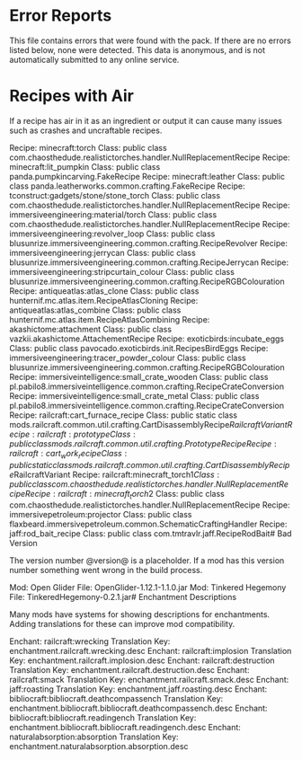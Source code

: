 # Error Reports

This file contains errors that were found with the pack. If there are no errors
listed below, none were detected. This data is anonymous, and is not
automatically submitted to any online service.

# Recipes with Air

If a recipe has air in it as an ingredient or output it can cause many issues
such as crashes and uncraftable recipes.

Recipe: minecraft:torch Class: public class com.chaosthedude.realistictorches.handler.NullReplacementRecipe
Recipe: minecraft:lit_pumpkin Class: public class panda.pumpkincarving.FakeRecipe
Recipe: minecraft:leather Class: public class panda.leatherworks.common.crafting.FakeRecipe
Recipe: tconstruct:gadgets/stone/stone_torch Class: public class com.chaosthedude.realistictorches.handler.NullReplacementRecipe
Recipe: immersiveengineering:material/torch Class: public class com.chaosthedude.realistictorches.handler.NullReplacementRecipe
Recipe: immersiveengineering:revolver_loop Class: public class blusunrize.immersiveengineering.common.crafting.RecipeRevolver
Recipe: immersiveengineering:jerrycan Class: public class blusunrize.immersiveengineering.common.crafting.RecipeJerrycan
Recipe: immersiveengineering:stripcurtain_colour Class: public class blusunrize.immersiveengineering.common.crafting.RecipeRGBColouration
Recipe: antiqueatlas:atlas_clone Class: public class hunternif.mc.atlas.item.RecipeAtlasCloning
Recipe: antiqueatlas:atlas_combine Class: public class hunternif.mc.atlas.item.RecipeAtlasCombining
Recipe: akashictome:attachment Class: public class vazkii.akashictome.AttachementRecipe
Recipe: exoticbirds:incubate_eggs Class: public class pavocado.exoticbirds.init.RecipesBirdEggs
Recipe: immersiveengineering:tracer_powder_colour Class: public class blusunrize.immersiveengineering.common.crafting.RecipeRGBColouration
Recipe: immersiveintelligence:small_crate_wooden Class: public class pl.pabilo8.immersiveintelligence.common.crafting.RecipeCrateConversion
Recipe: immersiveintelligence:small_crate_metal Class: public class pl.pabilo8.immersiveintelligence.common.crafting.RecipeCrateConversion
Recipe: railcraft:cart_furnace_recipe Class: public static class mods.railcraft.common.util.crafting.CartDisassemblyRecipe$RailcraftVariant
Recipe: railcraft:prototype Class: public class mods.railcraft.common.util.crafting.PrototypeRecipe
Recipe: railcraft:cart_work_recipe Class: public static class mods.railcraft.common.util.crafting.CartDisassemblyRecipe$RailcraftVariant
Recipe: railcraft:minecraft_torch$1 Class: public class com.chaosthedude.realistictorches.handler.NullReplacementRecipe
Recipe: railcraft:minecraft_torch$2 Class: public class com.chaosthedude.realistictorches.handler.NullReplacementRecipe
Recipe: immersivepetroleum:projector Class: public class flaxbeard.immersivepetroleum.common.SchematicCraftingHandler
Recipe: jaff:rod_bait_recipe Class: public class com.tmtravlr.jaff.RecipeRodBait# Bad Version

The version number @version@ is a placeholder. If a mod has this version number
something went wrong in the build process.

Mod: Open Glider File: OpenGlider-1.12.1-1.1.0.jar
Mod: Tinkered Hegemony File: TinkeredHegemony-0.2.1.jar# Enchantment Descriptions

Many mods have systems for showing descriptions for enchantments. Adding
translations for these can improve mod compatibility.

Enchant: railcraft:wrecking Translation Key: enchantment.railcraft.wrecking.desc
Enchant: railcraft:implosion Translation Key: enchantment.railcraft.implosion.desc
Enchant: railcraft:destruction Translation Key: enchantment.railcraft.destruction.desc
Enchant: railcraft:smack Translation Key: enchantment.railcraft.smack.desc
Enchant: jaff:roasting Translation Key: enchantment.jaff.roasting.desc
Enchant: bibliocraft:bibliocraft.deathcompassench Translation Key: enchantment.bibliocraft.bibliocraft.deathcompassench.desc
Enchant: bibliocraft:bibliocraft.readingench Translation Key: enchantment.bibliocraft.bibliocraft.readingench.desc
Enchant: naturalabsorption:absorption Translation Key: enchantment.naturalabsorption.absorption.desc